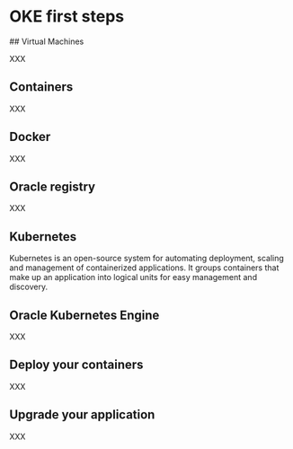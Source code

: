 # OKE first steps

## Virtual Machines

XXX

## Containers

XXX

## Docker

XXX

## Oracle registry

XXX

## Kubernetes

Kubernetes is an open-source system for automating deployment, scaling and management of containerized applications. It groups containers that make up an application into logical units for easy management and discovery.

## Oracle Kubernetes Engine

XXX

## Deploy your containers

XXX

## Upgrade your application

XXX